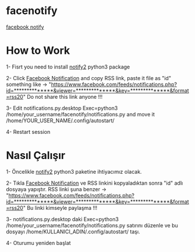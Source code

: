 facenotify
==========



[facebook notify](http://www.youtube.com/watch?v=qNkOQW3JYYU)

How to Work
===========

1- Fisrt you need to install [notify2](https://bitbucket.org/takluyver/pynotify2) python3 package

2- Click [Facebook Notification](https://www.facebook.com/notifications) and copy RSS link, paste it file as "id" 
something like -> "https://www.facebook.com/feeds/notifications.php?id=**************&viewer=**************&key=**************&format=rss20" 
Do not share this link anyone !!!

3- Edit notifications.py.desktop Exec=python3 /home/your_username/facenotify/notifications.py and move it /home/YOUR_USER_NAME/.config/autostart/ 

4- Restart session

Nasıl Çalışır
=============

1- Öncelikle [notify2](https://bitbucket.org/takluyver/pynotify2) python3 paketine ihtiyacımız olacak.

2- Tıkla [Facebook Notification](https://www.facebook.com/notifications) ve RSS linkini kopyaladıktan sonra "id" adlı dosyaya yapıştır. 
RSS linki şuna benzer -> "https://www.facebook.com/feeds/notifications.php?id=**************&viewer=**************&key=**************&format=rss20"
Bu linki kimseyle paylaşma !!!

3- notifications.py.desktop daki Exec=python3 /home/your_username/facenotify/notifications.py satırını düzenle ve bu dosyayı /home/KULLANICI_ADIN/.config/autostart/ taşı.

4- Oturumu yeniden başlat

